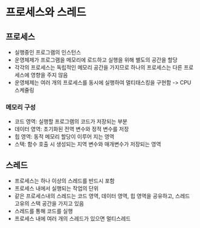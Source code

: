 # 프로세스와 스레드
## 프로세스
- 실행중인 프로그램의 인스턴스
- 운영체제가 프로그램을 메모리에 로드하고 실행을 위해 별도의 공간을 할당
- 각각의 프로세스는 독립적인 메모리 공간을 가지므로 하나의 프로세스는 다른 프로세스에 영향을 주지 않음
- 운영체제는 여러 개의 프로세스를 동시에 실행하여 멀티태스킹을 구현함 -> CPU 스케쥴링
### 메모리 구성
- 코드 영역: 실행할 프로그램의 코드가 저장되는 부분
- 데이터 영역: 초기화된 전역 변수와 정적 변수를 저장
- 힙 영역: 동적 메모리 할당이 이루어 지는 영역
- 스택: 함수 호출 시 생성되는 지역 변수와 매개변수가 저장되는 영역
## 스레드
- 프로세스는 하나 이상의 스레드를 반드시 포함
- 프로세스 내에서 실행되는 작업의 단위
- 같은 프로세스내의 스레드는 코드 영역, 데이터 영역, 힙 영역을 공유하고, 스레드 고유의 스택 공간을 가지고 있음
- 스레드를 통해 코드를 실행
- 프로세스 내에 여러 개의 스레드가 있으면 멀티스레드
